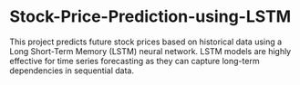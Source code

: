 # Stock-Price-Prediction-using-LSTM
This project predicts future stock prices based on historical data using a Long Short-Term Memory (LSTM) neural network. LSTM models are highly effective for time series forecasting as they can capture long-term dependencies in sequential data.
